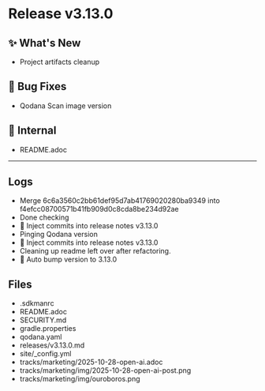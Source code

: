 # Release v3.13.0

## ✨ What's New

- Project artifacts cleanup

## 🐛 Bug Fixes

- Qodana Scan image version

## 🔬 Internal

- README.adoc

---

## Logs

- Merge 6c6a3560c2bb61def95d7ab41769020280ba9349 into f4efcc08700571b41fb909d0c8cda8be234d92ae
- Done checking
- 📝 Inject commits into release notes v3.13.0
- Pinging Qodana version
- 📝 Inject commits into release notes v3.13.0
- Cleaning up readme left over after refactoring.
- 🔼 Auto bump version to 3.13.0


## Files

- .sdkmanrc
- README.adoc
- SECURITY.md
- gradle.properties
- qodana.yaml
- releases/v3.13.0.md
- site/_config.yml
- tracks/marketing/2025-10-28-open-ai.adoc
- tracks/marketing/img/2025-10-28-open-ai-post.png
- tracks/marketing/img/ouroboros.png

